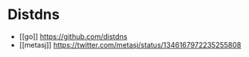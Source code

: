 # Distdns

- [[go]] https://github.com/distdns
- [[metasj]] https://twitter.com/metasj/status/1346167972235255808


